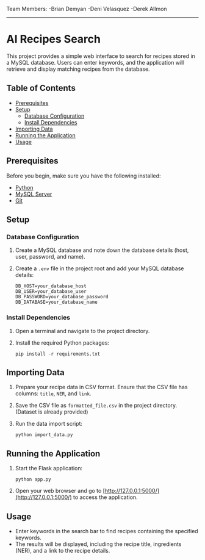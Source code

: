 Team Members:
-Brian Demyan
-Deni Velasquez
-Derek Allmon

---

# AI Recipes Search

This project provides a simple web interface to search for recipes stored in a MySQL database. Users can enter keywords, and the application will retrieve and display matching recipes from the database.

## Table of Contents

- [Prerequisites](#prerequisites)
- [Setup](#setup)
  - [Database Configuration](#database-configuration)
  - [Install Dependencies](#install-dependencies)
- [Importing Data](#importing-data)
- [Running the Application](#running-the-application)
- [Usage](#usage)

## Prerequisites

Before you begin, make sure you have the following installed:

- [Python](https://www.python.org/)
- [MySQL Server](https://dev.mysql.com/downloads/)
- [Git](https://git-scm.com/)

## Setup

### Database Configuration

1. Create a MySQL database and note down the database details (host, user, password, and name).

2. Create a `.env` file in the project root and add your MySQL database details:

   ```env
   DB_HOST=your_database_host
   DB_USER=your_database_user
   DB_PASSWORD=your_database_password
   DB_DATABASE=your_database_name
   ```

### Install Dependencies

1. Open a terminal and navigate to the project directory.

2. Install the required Python packages:

   ```
   pip install -r requirements.txt
   ```

## Importing Data

1. Prepare your recipe data in CSV format. Ensure that the CSV file has columns: `title`, `NER`, and `link`.

2. Save the CSV file as `formatted_file.csv` in the project directory. (Dataset is already provided)

3. Run the data import script:

   ```
   python import_data.py
   ```

## Running the Application

1. Start the Flask application:

   ```
   python app.py
   ```

2. Open your web browser and go to [http://127.0.0.1:5000/](http://127.0.0.1:5000/) to access the application.

## Usage

- Enter keywords in the search bar to find recipes containing the specified keywords.
- The results will be displayed, including the recipe title, ingredients (NER), and a link to the recipe details.
